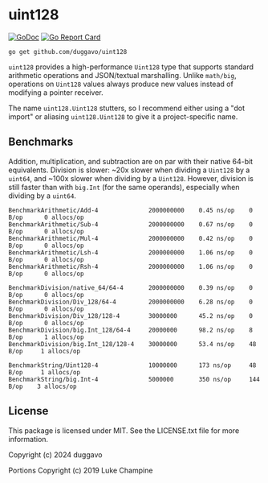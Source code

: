 # uint128

[![GoDoc](https://godoc.org/github.com/duggavo/uint128?status.svg)](https://godoc.org/github.com/duggavo/uint128)
[![Go Report Card](http://goreportcard.com/badge/github.com/duggavo/uint128)](https://goreportcard.com/report/github.com/duggavo/uint128)

```
go get github.com/duggavo/uint128
```

`uint128` provides a high-performance `Uint128` type that supports standard arithmetic
operations and JSON/textual marshalling. Unlike `math/big`, operations on `Uint128`
values always produce new values instead of modifying a pointer receiver.

The name `uint128.Uint128` stutters, so I recommend either using a "dot import"
or aliasing `uint128.Uint128` to give it a project-specific name.

## Benchmarks

Addition, multiplication, and subtraction are on par with their native 64-bit
equivalents. Division is slower: ~20x slower when dividing a `Uint128` by a
`uint64`, and ~100x slower when dividing by a `Uint128`. However, division is
still faster than with `big.Int` (for the same operands), especially when
dividing by a `uint64`.

```
BenchmarkArithmetic/Add-4              2000000000    0.45 ns/op    0 B/op      0 allocs/op
BenchmarkArithmetic/Sub-4              2000000000    0.67 ns/op    0 B/op      0 allocs/op
BenchmarkArithmetic/Mul-4              2000000000    0.42 ns/op    0 B/op      0 allocs/op
BenchmarkArithmetic/Lsh-4              2000000000    1.06 ns/op    0 B/op      0 allocs/op
BenchmarkArithmetic/Rsh-4              2000000000    1.06 ns/op    0 B/op      0 allocs/op

BenchmarkDivision/native_64/64-4       2000000000    0.39 ns/op    0 B/op      0 allocs/op
BenchmarkDivision/Div_128/64-4         2000000000    6.28 ns/op    0 B/op      0 allocs/op
BenchmarkDivision/Div_128/128-4        30000000      45.2 ns/op    0 B/op      0 allocs/op
BenchmarkDivision/big.Int_128/64-4     20000000      98.2 ns/op    8 B/op      1 allocs/op
BenchmarkDivision/big.Int_128/128-4    30000000      53.4 ns/op    48 B/op     1 allocs/op

BenchmarkString/Uint128-4              10000000      173 ns/op     48 B/op     1 allocs/op
BenchmarkString/big.Int-4              5000000       350 ns/op     144 B/op    3 allocs/op
```

## License
This package is licensed under MIT. See the LICENSE.txt file for more information.

Copyright (c) 2024 duggavo

Portions Copyright (c) 2019 Luke Champine